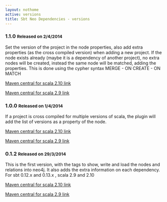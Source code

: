 ```yaml
---
layout: nothome
active: versions
title: Sbt Neo Dependencies - versions
---
```

### 1.1.0 <small> Released on 2/4/2014</small> 

Set the version of the project in the node properties, also add extra properties (as the cross compiled version) 
when adding a new project. If the node exists already (maybe it is a dependency of another project), no extra nodes
will be created, instead the same node will be matched, adding the properties. 
This is done using the cypher syntax MERGE - ON CREATE - ON MATCH

[Maven central for scala 2.10 link](http://central.maven.org/maven2/com/github/dzsessona/sbt-neo-dependencies_2.10_0.13/1.1.0/)

[Maven central for scala 2.9 link](http://central.maven.org/maven2/com/github/dzsessona/sbt-neo-dependencies_2.9.2_0.12/1.1.0/)


### 1.0.0 <small> Released on 1/4/2014</small> 

If a project is cross compiled for multiple versions of scala, the plugin will add the list of versions as a property of the node.

[Maven central for scala 2.10 link](http://central.maven.org/maven2/com/github/dzsessona/sbt-neo-dependencies_2.10_0.13/1.0.0/)

[Maven central for scala 2.9 link](http://central.maven.org/maven2/com/github/dzsessona/sbt-neo-dependencies_2.9.2_0.12/1.0.0/)

### 0.1.2 <small> Released on 29/3/2014</small> 

This is the first version, with the tags to show, write and load the nodes and relations
into neo4j. It also adds the extra information on each dependency. For sbt 0.12.x and 0.13.x , scala 2.9 and 2.10

[Maven central for scala 2.10 link](http://central.maven.org/maven2/com/github/dzsessona/sbt-neo-dependencies_2.10_0.13/0.1.2/)

[Maven central for scala 2.9 link](http://central.maven.org/maven2/com/github/dzsessona/sbt-neo-dependencies_2.9.2_0.12/0.1.2/)
